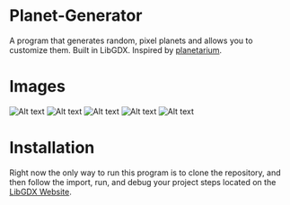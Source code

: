 # Planet-Generator
A program that generates random, pixel planets and allows you to customize them. Built in LibGDX. Inspired by [planetarium](https://managore.itch.io/planetarium).

# Images
![Alt text](http://imgur.com/z2qY1rp.png "Planet with multiple rings and moons")
![Alt text](http://imgur.com/ttKSzbq.png "Planet with moons")
![Alt text](http://imgur.com/1TtRZ52.png "Planet with one rings and moons")
![Alt text](http://imgur.com/e31XT6X.png "Planet with editor")
![Alt text](http://imgur.com/2V5yDnE.png "Planet with editor and moon trajectories")

# Installation
Right now the only way to run this program is to clone the repository, and then follow the import, run, and debug your project steps located on the [LibGDX Website](https://libgdx.badlogicgames.com/documentation.html).
